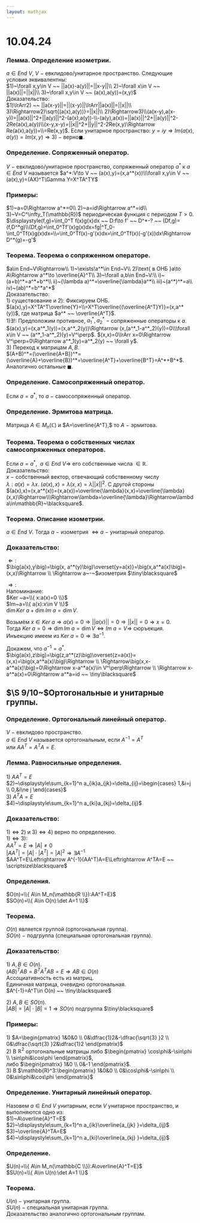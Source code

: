 ```yaml
---  
layout: mathjax  
---  
```

  
# 10.04.24  
  
### Лемма. Определение изометрии.  
$a\in End~V,~V~-~$евклидово/унитарное пространство. Следующие условия эквивалентны:  
$1)~\forall x,y\in V ~~ ||a(x)-a(y)||=||x-y||\\  
2)~\forall x\in V ~~ ||a(x)||=||x||\\  
3)~\forall x,y\in V ~~ (a(x),a(y))=(x,y)$  
Доказательство:  
$1)\lrArr2) ~~ ||a(x-y)||=||(x-y)||\lrArr||a(x)||=||x||\\  
3)\Rightarrow2)\sqrt{(a(x),a(y))}=||x||\\  
2)\Rightarrow3)\\(a(x-y),a(x-y))=||a(x)||^2+||a(y)||^2-(a(x),a(y))-\\-(a(y),a(x))=||a(x)||^2+||a(y)||^2-2Re(a(x),a(y))\\(x-y,x-y)=||x||^2+||y||^2-2Re(x,y)\Rightarrow Re(a(x),a(y))=\\=Re(x,y)$. Если унитарное пространство: $y=iy\Rightarrow Im(a(x),a(y))=Im(x,y)\Rightarrow3)~-~$верно$\blacksquare$.  
  
### Определение. Сопряженный оператор.  
$V~-~$евклидово/унитарное пространство, сопряженный оператор $a^*$ к $a\in End~V$ называется $a^*:V\to V ~~ (a(x),y)=(x,a^*(x))\\\forall x,y\in V ~~ (a(x),y)=(AX)^T\Gamma Y=X^TA^TY$  
  
### Примеры:  
$1)~a=0\Rightarrow a^*=0\\  
2)~a=id\Rightarrow a^*=id\\  
3)~V=C^\infty_T(\mathbb{R})$ периодическая функция с периодом $T>0.$  
$\displaystyle(f,g)=\int_0^T f(x)g(x)dx ~~ D:f\to f' ~~ D^*-? ~~ (Df,g)=(f,D^*g)\\(Df,g)=\int_0^Tf'(x)g(x)dx=fg|^T_0-\int_0^Tf(x)g(x)dx=\\=\int_0^Tf(x)-g'(x)dx=\int_0^Tf(x)(-g'(x))dx\Rightarrow D^*(g)=-g'$  
  
### Теорема. Теорема о сопряженном операторе.  
$a\in End~V\Rightarrow\\  
1)~\exists!a^*\in End~V\\  
2)\text{ в ОНБ }a\to A\Rightarrow a^*\to \overline{A}^T\\  
3)~\forall a,b\in End~V:\\  
i)~(a+b)^*=a^*+b^*\\  
ii)~(\lambda a)^*=\overline{\lambda}a^*\\  
iii)~(a^*)^*=a\\  
iv)~(ab)^*=b^*a^*$  
Доказательство:  
$1)$ существование и $2):$ Фиксируем ОНБ. $(a(x),y)=X^TA^T\overline{Y}=\\=X^T\overline{(\overline{A^T}Y)}=(x,a^*(y))$, где матрица $a^* ~~ \overline{A^T}$.  
$1)\exists!:$ Предположим противное, $a^*_1, a^*_2~-~$сопряженные операторы к $a$.  
$(a(x),y)=(x,a^*_1(y))=(x,a^*_2(y))\Rightarrow (x,(a^*_1-a^*_2)(y))=0\\\forall x\in V ~~ (a^*_1-a^*_2)(y)=V^\perp$. $(x,x)=0\lrArr x=0\Rightarrow V^\perp=0\Rightarrow a^*_1(y)=a^*_2(y) ~~ \forall y$.  
$3)$ Переход к матрицам $A,B$.  
$(A+B)^*=(\overline{A+B})^*=(\overline{A}+\overline{B})^*=\overline{A^T}+\overline{B^T}=A^*+B^*$.  
Аналогично остальные $\blacksquare$.  
  
### Определение. Самосопряженный оператор.  
Если $a=a^*,$ то $a~-~$самосопряженный оператор.  
  
### Определение. Эрмитова матрица.  
Матрица $A\in M_n(\mathbb{C})$ и $A=\overline{A^T},$ то $A~-~$эрмитова.  
  
### Теорема. Теорема о собственных числах самосопряженных операторов.  
Если $a=a^*, ~~ a\in End~V\Rightarrow$ его собственные числа $\in\mathbb{R}$.  
Доказательство:  
$x~-~$собственный вектор, отвечающий собственному числу  
$\lambda:a(x)=\lambda x$. $(a(x),x)=\lambda(x,x)=\lambda||x||^2$. С другой стороны  
$(a(x),x)=(x,a^*(x))=(x,a(x))=\overline{\lambda}(x,x)=\overline{\lambda}(x,x)\Rightarrow\\\Rightarrow\lambda=\overline{\lambda}\Rightarrow\lambda\in\mathbb{R}~\blacksquare$.  
  
### Теорема. Описание изометрии.  
$a\in End~V$. Тогда $a~-~$изометрия $\Leftrightarrow a~-~$унитарный оператор.  
  
### Доказательство:  
$\Leftarrow:$  
$\big(a(x),y\big)=\big(x, a^*(y)\big)\overset{y=a(x)}=\big(x,a^*a(x)\big)=(x,x)\Rightarrow  
\\  
\Rightarrow a~-~$изометрия  $\tiny\blacksquare$  
  
$\Rightarrow:$  
Напоминание:  
$Ker ~a=\\{ x:a(x)=0 \\}$  
$Im~a=\\{ a(x):x\in V \\}$  
$\dim Ker~a+\dim Im~a=\dim V$.  
  
Возьмём $x\in Ker~a\Rightarrow a(x)=0\Rightarrow||a(x)||=0\Rightarrow||x||=0\Rightarrow x=0$.  
Тогда $Ker~a=0\Rightarrow\dim Im~a=\dim V\Leftrightarrow Im~a=V\Rightarrow$ сюръекция.  
Инъекцию имеем из $Ker~a=0\Rightarrow\exists a^{-1}$.  
  
Докажем, что $a^{-1}=a^*$.  
$\big(a(x),z\big)=\big(z,a^*(z)\big)\overset{z=a(x)}=(x,x)=\big(x,a^*a(x)\big)\Rightarrow  
\\  
\Rightarrow\big(x,x-a^*a(x)\big)=0\Rightarrow x-a^*a(x)\in V^\perp\Rightarrow  
\\  
\Rightarrow x- a^*a(x)=0\Rightarrow a^*a=id ~~ \tiny\blacksquare$  
  
## $\S 9/10~$Ортогональные и унитарные группы.  
  
### Определение. Ортогональный линейный оператор.  
$V~-~$евклидово пространство.  
$a\in End~V$ называется ортогональным, если $A^{-1}=A^T$  
или $AA^T=A^TA=E$.  
  
### Лемма. Равносильные определения.  
$1)$ $AA^T=E$  
$2)~\displaystyle\sum_{k=1}^n a_{ik}a_{jk}=\delta_{ij}=\begin{cases}  
1,&i=j  
\\  
0,&i\ne j  
\end{cases}$  
$3)~A^TA=E$  
$4)~\displaystyle\sum_{k=1}^n a_{ki}a_{kj}=\delta_{ij}$  
  
### Доказательство:  
$1)\Leftrightarrow 2)$ и $3)\Leftrightarrow 4)$ верно по определению.  
$1)\Leftrightarrow 3):$  
$AA^T=E\Rightarrow|A|\ne0$  
$|AA^T|=|A|\cdot|A^T|=|A|^2\Rightarrow\exists A^{-1}$  
$AA^T=E\Leftrightarrow A^{-1}(AA^T)A=E\Leftrightarrow A^TA=E ~~ \scriptsize\blacksquare$  
  
### Определения.  
$O(n)=\\{ A\in M_n(\mathbb{R \\}):AA^T=E}$  
$SO(n)=\\{ A\in O(n):\det A=1 \\}$  
  
### Теорема.  
$O(n)$ является группой (ортогональная группа).  
$SO(n)~-~$подгруппа (специальная ортогональная группа).  
  
### Доказательство:  
$1)$ $A,B\in O(n)$.  
$(AB)^TAB=B^TA^TAB=E\Rightarrow AB\in O(n)$  
Ассоциативность есть из матриц.  
Единичная матрица, очевидно ортогональная.  
$A^{-1}=A^T\in O(n) ~~ \tiny\blacksquare$  
  
$2)$ $A,B\in SO(n)$.  
$|AB|=|A|\cdot|B|=1\Rightarrow SO(n)$ подгруппа  $\tiny\blacksquare$  
  
### Примеры:  
$1)$ $A=\begin{pmatrix}  
1&0&0  
\\  
0&\dfrac{1}2&-\dfrac{\sqrt{3} }2  
\\  
0&\dfrac{\sqrt{3} }2&\dfrac{1}2  
\end{pmatrix}$  
$2)$ В $\mathbb{R}^2$ ортогональные матрицы либо $\begin{pmatrix}  
\cos\phi&-\sin\phi  
\\  
\sin\phi&\cos\phi  
\end{pmatrix}$,  
либо $\begin{pmatrix}  
1&0  
\\  
0&-1  
\end{pmatrix}$.  
$3)$ В $\mathbb{R}^3:\begin{pmatrix}  
1&0&0  
\\  
0&\cos\phi&-\sin\phi  
\\  
0&\sin\phi&\cos\phi  
\end{pmatrix}$  
  
### Определение. Унитарный линейный оператор.  
Назовем $a\in End~V$ унитарным, если $V$ унитарное пространство, и выполняются одно из:  
$1)~A\overline{A}^T=E$  
$2)~\displaystyle\sum_{k=1}^n a_{ik}\overline{a_{jk} }=\delta_{ij}$  
$3)~\overline{A}^TA=E$  
$4)~\displaystyle\sum_{k=1}^n a_{ki}\overline{a_{kj} }=\delta_{ij}$  
  
### Определение.  
$U(n)=\\{ A\in M_n(\mathbb{C \\}):A\overline{A}^T=E}$  
$SU(n)=\\{ A\in U(n):\det A=1 \\}$  
  
### Теорема.  
$U(n)~-~$унитарная группа.  
$SU(n)~-~$специальная унитарная группа.  
Доказательство аналогично ортогональным группам.  
